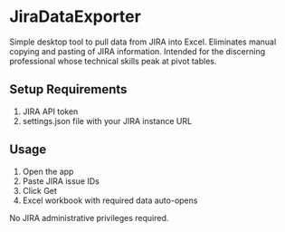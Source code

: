 # JiraDataExporter
Simple desktop tool to pull data from JIRA into Excel. Eliminates manual copying and pasting of JIRA information.
Intended for the discerning professional whose technical skills peak at pivot tables.

## Setup Requirements

1. JIRA API token
2. settings.json file with your JIRA instance URL

## Usage

1. Open the app
2. Paste JIRA issue IDs
3. Click Get
4. Excel workbook with required data auto-opens

No JIRA administrative privileges required.
